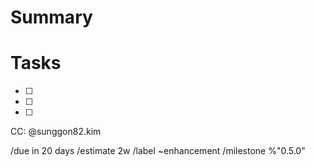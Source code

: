 # Summary
<!--- Summarize the information of the feature request -->


# Tasks
<!--- Tasks to accomplish the feature -->
* [ ]  
* [ ]  
* [ ]  


CC: @sunggon82.kim

/due in 20 days
/estimate 2w
/label ~enhancement
/milestone %"0.5.0"
